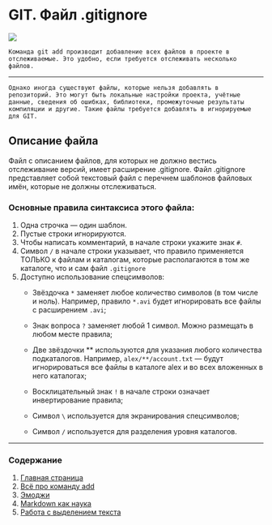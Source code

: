# GIT. Файл .gitignore

![](https://miro.medium.com/max/1200/0*lFL08ev-K1a75FMI.png)


```bash=
Команда git add производит добавление всех файлов в проекте в отслеживаемые. Это удобно, если требуется отслеживать несколько файлов.
```
---
```bash=
Однако иногда существуют файлы, которые нельзя добавлять в репозиторий. Это могут быть локальные настройки проекта, учётные данные, сведения об ошибках, библиотеки, промежуточные результаты компиляции и другие. Такие файлы требуется добавлять в игнорируемые для GIT.
```
## Описание файла
Файл с описанием файлов, для которых не должно вестись отслеживание версий, имеет расширение .gitignore. Файл .gitignore представляет собой текстовый файл с перечнем шаблонов файловых имён, которые не должны отслеживаться.

### Основные правила синтаксиса этого файла:

1. Одна строчка — один шаблон.
2. Пустые строки игнорируются.
3. Чтобы написать комментарий, в начале строки укажите знак `#`.
4. Символ `/` в начале строки указывает, что правило применяется ТОЛЬКО к файлам и каталогам, которые располагаются в том же каталоге, что и сам файл `.gitignore`
5. Доступно использование спецсимволов:
   * Звёздочка `*` заменяет любое количество символов (в том числе и ноль). Например, правило `*.avi` будет игнорировать все файлы с расширением `.avi`;

   * Знак вопроса `?` заменяет любой 1 символ. Можно размещать в любом месте правила;

   * Две звёздочки ** используются для указания любого количества подкаталогов. Например, `alex/**/account.txt` — будут игнорироваться все файлы в каталоге alex и во всех вложенных в него каталогах;

   * Восклицательный знак `!` в начале строки означает инвертирование правила;

   * Символ `\` используется для экранирования спецсимволов;

   * Символ `/` используется для разделения уровня каталогов.

---
### Содержание
1. [Главная страница](./readme.md)
2. [Всё про команду add](./add.md)
3. [Эмоджи](./emoji.md)
4. [Markdown как наука](./example.md)
5. [Работа с выделением текста](./txt.md)



